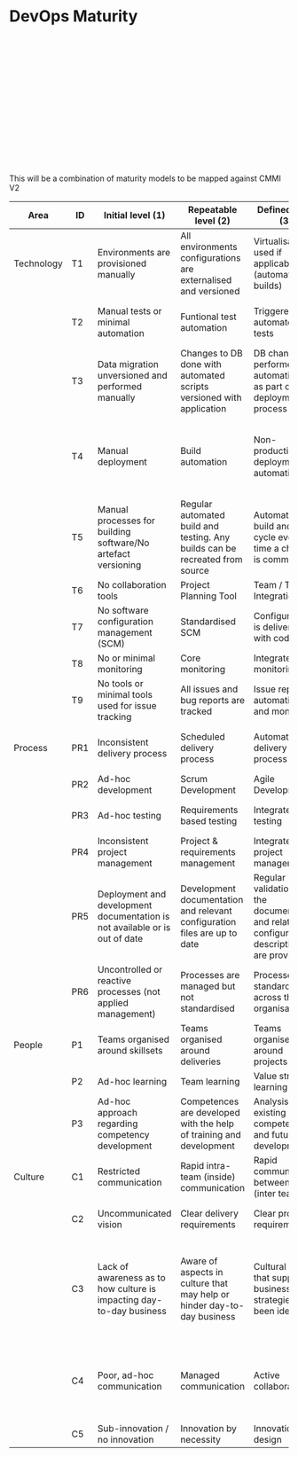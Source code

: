 DevOps Maturity
===============

 

 

 

 

 

 

 

 

This will be a combination of maturity models to be mapped against CMMI V2

| Area       | ID  | Initial level (1)                                                           | Repeatable level (2)                                                         | Defined level (3)                                                                           | Managed level (4)                                                                                    | Oprimised level (5)                                                                                           |
|------------|-----|-----------------------------------------------------------------------------|------------------------------------------------------------------------------|---------------------------------------------------------------------------------------------|------------------------------------------------------------------------------------------------------|---------------------------------------------------------------------------------------------------------------|
| Technology | T1  | Environments are provisioned manually                                       | All environments configurations are externalised and versioned               | Virtualisation used if applicable (automated builds)                                        | All environments managed efficiently                                                                 | Environment provisioned fully automated                                                                       |
|            | T2  | Manual tests or minimal automation                                          | Funtional test automation                                                    | Triggered automated tests                                                                   | Smoked tests and dashboard shared with Operational Team                                              | Choas Monkey                                                                                                  |
|            | T3  | Data migration unversioned and performed manually                           | Changes to DB done with automated scripts versioned with application         | DB changes performed automatically as part of deployment process                            | DB upgrades and rollbacks tested with every deployment                                               | Feedback from DB performed after each release                                                                 |
|            | T4  | Manual deployment                                                           | Build automation                                                             | Non-production deployment automation                                                        | Production deployment automation                                                                     | Ops teams and Dev teams regularly collaborate to manage risks and reduce cycle time                           |
|            | T5  | Manual processes for building software/No artefact versioning               | Regular automated build and testing. Any builds can be recreated from source | Automated build and test cycle every time a change is committed                             | Build metrics gathered, made visible and taken into account                                          | Continuous work on process improvement, better visibility, faster feedback                                    |
|            | T6  | No collaboration tools                                                      | Project Planning Tool                                                        | Team / Toolset Integration                                                                  | Knowledge management tool                                                                            |                                                                                                               |
|            | T7  | No software configuration management (SCM)                                  | Standardised SCM                                                             | Configuration is delivered with code                                                        | Self-healing tools                                                                                   |                                                                                                               |
|            | T8  | No or minimal monitoring                                                    | Core monitoring                                                              | Integrated monitoring                                                                       | Analytics / Intelligence                                                                             |                                                                                                               |
|            | T9  | No tools or minimal tools used for issue tracking                           | All issues and bug reports are tracked                                       | Issue reporting automation and monitoring                                                   | Activities based on received feedback and data                                                       | Continuous delivery process                                                                                   |
| Process    | PR1 | Inconsistent delivery process                                               | Scheduled delivery process                                                   | Automated delivery process                                                                  | Frequent delivery process                                                                            | Development process integrated with Lean Six Sigma                                                            |
|            | PR2 | Ad-hoc development                                                          | Scrum Development                                                            | Agile Development                                                                           | Lean Development                                                                                     | Continuous Testing                                                                                            |
|            | PR3 | Ad-hoc testing                                                              | Requirements based testing                                                   | Integrated testing                                                                          | Quantitative testing                                                                                 | Organised performance management                                                                              |
|            | PR4 | Inconsistent project management                                             | Project & requirements management                                            | Integrated project management                                                               | Quantitative project management                                                                      |                                                                                                               |
|            | PR5 | Deployment and development documentation is not available or is out of date | Development documentation and relevant configuration files are up to date    | Regular validation of the documentation and related configuration descriptions are provided | Documentation process and structure update based on gathered experience and quality requirements     |                                                                                                               |
|            | PR6 | Uncontrolled or reactive processes (not applied management)                 | Processes are managed but not standardised                                   | Processes are standardised across the organisation                                          | Visibility and predictability of entire process & performance                                        | Highly optimised and integrated processes                                                                     |
| People     | P1  | Teams organised around skillsets                                            | Teams organised around deliveries                                            | Teams organised around projects                                                             | Teams organised around products/business lines                                                       | Interdisciplinary teams organised around KPis                                                                 |
|            | P2  | Ad-hoc learning                                                             | Team learning                                                                | Value stream learning                                                                       | X-process learning                                                                                   | External learning                                                                                             |
|            | P3  | Ad-hoc approach regarding competency development                            | Competences are developed with the help of training and development          | Analysis of existing competencies and future development                                    | Mentor usage                                                                                         | Continuous capability improvement                                                                             |
| Culture    | C1  | Restricted communication                                                    | Rapid intra-team (inside) communication                                      | Rapid communication between teams (inter teams)                                             | Frequent collaborative communication                                                                 | Rapid Feedback                                                                                                |
|            | C2  | Uncommunicated vision                                                       | Clear delivery requirements                                                  | Clear project requirements                                                                  | Clear product/business line requirements                                                             | Clear organisational requirements                                                                             |
|            | C3  | Lack of awareness as to how culture is impacting day-to-day business        | Aware of aspects in culture that may help or hinder day-to-day business      | Cultural traits that supported business strategies have been identified                     | Culture viewed as an asset to be managed                                                             | Desired elements of the culture are identified, ingrained and sustainable for creating “the way we work here" |
|            | C4  | Poor, ad-hoc communication                                                  | Managed communication                                                        | Active collaboration                                                                        | Collaboration based on process measurement, which allows to identify bottlenecks and insufficiencies |                                                                                                               |
|            | C5  | Sub-innovation / no innovation                                              | Innovation by necessity                                                      | Innovation by design                                                                        | Strategic Innovation                                                                                 |                                                                                                               |

 

 
